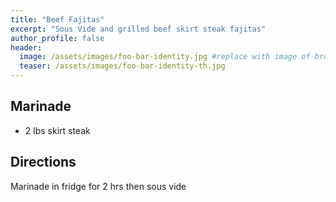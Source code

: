 ```yaml
---
title: "Beef Fajitas"
excerpt: "Sous Vide and grilled beef skirt steak fajitas"
author_profile: false
header:
  image: /assets/images/foo-bar-identity.jpg #replace with image of brownies
  teaser: /assets/images/foo-bar-identity-th.jpg
---
```



## Marinade

* 2 lbs skirt steak


## Directions

Marinade in fridge for 2 hrs then sous vide
